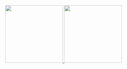<div align="center">
  <a href="https://github.com/pedrovponte">
  <img height="180em" src="https://github-readme-stats.vercel.app/api?username=pedrovponte&show_icons=true&theme=radical&include_all_commits=true&count_private=true"/>
  <img height="180em" src="https://github-readme-stats.vercel.app/api/top-langs/?username=pedrovponte&layout=compact&langs_count=7&theme=radical"/>
</div>
